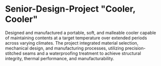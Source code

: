 # Senior-Design-Project "Cooler, Cooler"

Designed and manufactured a portable, soft, and malleable cooler capable of maintaining contents at a target temperature over extended periods across varying climates. The project integrated material selection, mechanical design, and manufacturing processes, utilizing precision-stitched seams and a waterproofing treatment to achieve structural integrity, thermal performance, and manufacturability.
